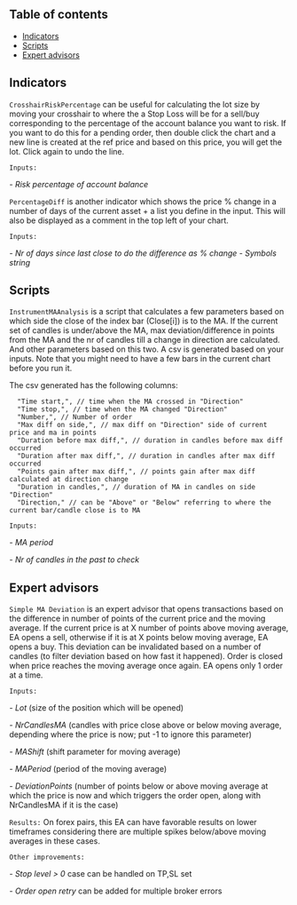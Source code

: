 ## Table of contents
- [Indicators](#indicators)
- [Scripts](#scripts)
- [Expert advisors](#expert-advisors)

## Indicators
`CrosshairRiskPercentage` can be useful for calculating the lot size by moving your crosshair to where the a Stop Loss will be for a sell/buy corresponding to the percentage of the account balance you want to risk. If you want to do this for a pending order, then double click the chart and a new line is created at the ref price and based on this price, you will get the lot. Click again to undo the line.

`Inputs:`

*- Risk percentage of account balance*

`PercentageDiff` is another indicator which shows the price % change in a number of days of the current asset + a list you define in the input. This will also be displayed as a comment in the top left of your chart.

`Inputs:`

*- Nr of days since last close to do the difference as % change*
*- Symbols string*

## Scripts
`InstrumentMAAnalysis` is a script that calculates a few parameters based on which side the close of the index bar (Close[i]) is to the MA. If the current set of candles is under/above the MA, max deviation/difference in points from the MA and the nr of candles till a change in direction are calculated. And other parameters based on this two. A csv is generated based on your inputs. Note that you might need to have a few bars in the current chart before you run it.

The csv generated has the following columns:

      "Time start,", // time when the MA crossed in "Direction"
      "Time stop,", // time when the MA changed "Direction"
      "Number,", // Number of order
      "Max diff on side,", // max diff on "Direction" side of current price and ma in points
      "Duration before max diff,", // duration in candles before max diff occurred
      "Duration after max diff,", // duration in candles after max diff occurred
      "Points gain after max diff,", // points gain after max diff calculated at direction change
      "Duration in candles,", // duration of MA in candles on side "Direction"
      "Direction," // can be "Above" or "Below" referring to where the current bar/candle close is to MA

`Inputs:`

*- MA period*

*- Nr of candles in the past to check*

## Expert advisors

`Simple MA Deviation` is an expert advisor that opens transactions based on the difference in number of points of the current price and the moving average. If the current price is at X number of points above moving average, EA opens a sell, otherwise if it is at X points below moving average, EA opens a buy. This deviation can be invalidated based on a number of candles (to filter deviation based on how fast it happened). Order is closed when price reaches the moving average once again. EA opens only 1 order at a time.

`Inputs:`

 *- Lot* (size of the position which will be opened) 
 
 *- NrCandlesMA* (candles with price close above or below moving average, depending where the price is now; put -1 to ignore this parameter)
 
 *- MAShift* (shift parameter for moving average)
 
 *- MAPeriod* (period of the moving average)
 
 *- DeviationPoints* (number of points below or above moving average at which the price is now and which triggers the order open, along with NrCandlesMA if it is the case)
 
`Results:` On forex pairs, this EA can have favorable results on lower timeframes considering there are multiple spikes below/above moving averages in these cases. 

`Other improvements:` 

 *- Stop level > 0* case can be handled on TP,SL set
 
 *- Order open retry* can be added for multiple broker errors
